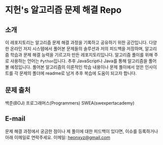 # 지헌's 알고리즘 문제 해결 Repo

## 소개
이 레포지토리는 알고리즘 문제 해결 과정을 기록하고 공유하기 위한 공간입니다. 다양한 온라인 저지 시스템에서 풀어본 문제들의 솔루션과 저의 피드백을 저장하며, 알고리즘 학습과 문제 해결 능력을 기르고자 만든 레포지토리입니다.
알고리즘 풀이를 위해 주로 사용하는 언어는 `Python`입니다. 추후 JavaScript나 Java를 통해 알고리즘을 풀어 볼 예정입니다.
풀어본 알고리즘의 이론적인 학습 내용이나 문제 풀이에서 얻은 인사이트를 각 문제의 폴더에 readme로 남겨 추후 복습에 도움이 되고자 합니다.

## 문제 출처
백준(BOJ)
프로그래머스(Programmers)
SWEA(swexpertacademy)

## E-mail
문제 해결 과정에서 궁금한 점이나 제 풀이에 대한 피드백이 있다면, 이슈를 등록하거나 아래 이메일로 연락주세요.
이메일: heonxyz@gmail.com
